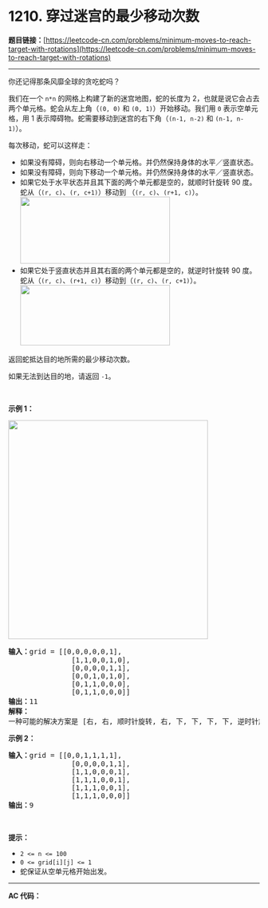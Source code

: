 # 1210. 穿过迷宫的最少移动次数

**题目链接：**[https://leetcode-cn.com/problems/minimum-moves-to-reach-target-with-rotations](https://leetcode-cn.com/problems/minimum-moves-to-reach-target-with-rotations)

---

<div class="content__1Y2H">
 <div class="notranslate">
  <p>你还记得那条风靡全球的贪吃蛇吗？</p> 
  <p>我们在一个&nbsp;<code>n*n</code>&nbsp;的网格上构建了新的迷宫地图，蛇的长度为 2，也就是说它会占去两个单元格。蛇会从左上角（<code>(0, 0)</code>&nbsp;和&nbsp;<code>(0, 1)</code>）开始移动。我们用 <code>0</code> 表示空单元格，用 1 表示障碍物。蛇需要移动到迷宫的右下角（<code>(n-1, n-2)</code>&nbsp;和&nbsp;<code>(n-1, n-1)</code>）。</p> 
  <p>每次移动，蛇可以这样走：</p> 
  <ul> 
   <li>如果没有障碍，则向右移动一个单元格。并仍然保持身体的水平／竖直状态。</li> 
   <li>如果没有障碍，则向下移动一个单元格。并仍然保持身体的水平／竖直状态。</li> 
   <li>如果它处于水平状态并且其下面的两个单元都是空的，就顺时针旋转 90 度。蛇从（<code>(r, c)</code>、<code>(r, c+1)</code>）移动到 （<code>(r, c)</code>、<code>(r+1, c)</code>）。<br> <img style="height: 134px; width: 300px;" src="https://assets.leetcode-cn.com/aliyun-lc-upload/uploads/2019/09/28/image-2.png" alt=""></li> 
   <li>如果它处于竖直状态并且其右面的两个单元都是空的，就逆时针旋转 90 度。蛇从（<code>(r, c)</code>、<code>(r+1, c)</code>）移动到（<code>(r, c)</code>、<code>(r, c+1)</code>）。<br> <img style="height: 121px; width: 300px;" src="https://assets.leetcode-cn.com/aliyun-lc-upload/uploads/2019/09/28/image-1.png" alt=""></li> 
  </ul> 
  <p>返回蛇抵达目的地所需的最少移动次数。</p> 
  <p>如果无法到达目的地，请返回&nbsp;<code>-1</code>。</p> 
  <p>&nbsp;</p> 
  <p><strong>示例 1：</strong></p> 
  <p><strong><img style="height: 439px; width: 400px;" src="https://assets.leetcode-cn.com/aliyun-lc-upload/uploads/2019/09/28/image.png" alt=""></strong></p> 
  <pre class="language-text"><strong>输入：</strong>grid = [[0,0,0,0,0,1],
               [1,1,0,0,1,0],
&nbsp;              [0,0,0,0,1,1],
&nbsp;              [0,0,1,0,1,0],
&nbsp;              [0,1,1,0,0,0],
&nbsp;              [0,1,1,0,0,0]]
<strong>输出：</strong>11
<strong>解释：
</strong>一种可能的解决方案是 [右, 右, 顺时针旋转, 右, 下, 下, 下, 下, 逆时针旋转, 右, 下]。
</pre> 
  <p><strong>示例 2：</strong></p> 
  <pre class="language-text"><strong>输入：</strong>grid = [[0,0,1,1,1,1],
&nbsp;              [0,0,0,0,1,1],
&nbsp;              [1,1,0,0,0,1],
&nbsp;              [1,1,1,0,0,1],
&nbsp;              [1,1,1,0,0,1],
&nbsp;              [1,1,1,0,0,0]]
<strong>输出：</strong>9
</pre> 
  <p>&nbsp;</p> 
  <p><strong>提示：</strong></p> 
  <ul> 
   <li><code>2 &lt;= n &lt;= 100</code></li> 
   <li><code>0 &lt;= grid[i][j] &lt;= 1</code></li> 
   <li>蛇保证从空单元格开始出发。</li> 
  </ul> 
 </div>
</div>

---

**AC 代码：**

```java

```